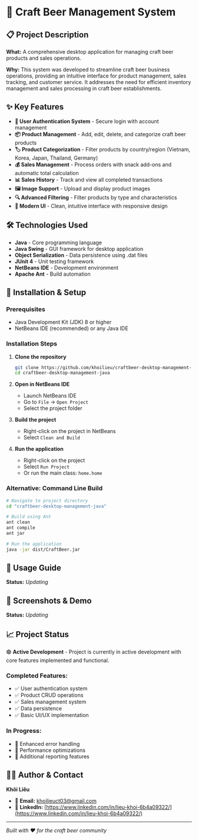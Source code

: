 # 🍺 Craft Beer Management System

## 📋 Project Description

**What:** A comprehensive desktop application for managing craft beer products and sales operations.

**Why:** This system was developed to streamline craft beer business operations, providing an intuitive interface for product management, sales tracking, and customer service. It addresses the need for efficient inventory management and sales processing in craft beer establishments.

## ✨ Key Features

- **🔐 User Authentication System** - Secure login with account management
- **📦 Product Management** - Add, edit, delete, and categorize craft beer products
- **🏷️ Product Categorization** - Filter products by country/region (Vietnam, Korea, Japan, Thailand, Germany)
- **💰 Sales Management** - Process orders with snack add-ons and automatic total calculation
- **📊 Sales History** - Track and view all completed transactions
- **🖼️ Image Support** - Upload and display product images
- **🔍 Advanced Filtering** - Filter products by type and characteristics
- **📱 Modern UI** - Clean, intuitive interface with responsive design

## 🛠️ Technologies Used

- **Java** - Core programming language
- **Java Swing** - GUI framework for desktop application
- **Object Serialization** - Data persistence using .dat files
- **JUnit 4** - Unit testing framework
- **NetBeans IDE** - Development environment
- **Apache Ant** - Build automation

## 🚀 Installation & Setup

### Prerequisites
- Java Development Kit (JDK) 8 or higher
- NetBeans IDE (recommended) or any Java IDE

### Installation Steps

1. **Clone the repository**
   ```bash
   git clone https://github.com/khoilieu/craftbeer-desktop-management-java.git
   cd craftbeer-desktop-management-java
   ```

2. **Open in NetBeans IDE**
   - Launch NetBeans IDE
   - Go to `File` → `Open Project`
   - Select the project folder

3. **Build the project**
   - Right-click on the project in NetBeans
   - Select `Clean and Build`

4. **Run the application**
   - Right-click on the project
   - Select `Run Project`
   - Or run the main class: `home.home`

### Alternative: Command Line Build
```bash
# Navigate to project directory
cd "craftbeer-desktop-management-java"

# Build using Ant
ant clean
ant compile
ant jar

# Run the application
java -jar dist/CraftBeer.jar
```

## 📖 Usage Guide

**Status:** *Updating*

## 📸 Screenshots & Demo

**Status:** *Updating*

## 📈 Project Status

🟢 **Active Development** - Project is currently in active development with core features implemented and functional.

### Completed Features:
- ✅ User authentication system
- ✅ Product CRUD operations
- ✅ Sales management system
- ✅ Data persistence
- ✅ Basic UI/UX implementation

### In Progress:
- 🔄 Enhanced error handling
- 🔄 Performance optimizations
- 🔄 Additional reporting features

## 👨‍💻 Author & Contact

**Khôi Liêu**

- 📧 **Email:** [khoilieuct03@gmail.com](mailto:khoilieuct03@gmail.com)
- 💼 **LinkedIn:** [https://www.linkedin.com/in/lieu-khoi-6b4a09322/](https://www.linkedin.com/in/lieu-khoi-6b4a09322/)

---

*Built with ❤️ for the craft beer community*
